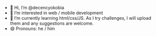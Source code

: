 - 👋 Hi, I’m @decencyokobia
- 👀 I’m interested in web / mobile development
- 🌱 I’m currently learning html/css/JS. As I try challenges, I will upload them and any suggestions are welcome.
- 😄 Pronouns: he / him

<!---
decencyokobia/decencyokobia is a ✨ special ✨ repository because its `README.md` (this file) appears on your GitHub profile.
You can click the Preview link to take a look at your changes.
--->
